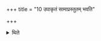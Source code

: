 +++
title = "10 उपाकृतं सामाप्रस्तुतम् भवति"

+++

<details><summary>थिते</summary>

उपाकृतं सामाप्रस्तुतं भवति १०
</details>
